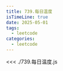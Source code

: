 ```yaml
---
title: 739.每日温度
isTimeLine: true
date: 2025-05-01
tags:
  - leetcode
categories:
  - leetcode
---
```


<<< ./739.每日温度.js
